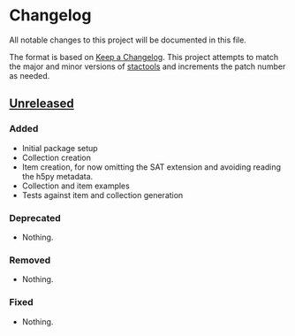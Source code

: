# Changelog

All notable changes to this project will be documented in this file.

The format is based on [Keep a Changelog](https://keepachangelog.com/en/1.0.0/).
This project attempts to match the major and minor versions of
[stactools](https://github.com/stac-utils/stactools) and increments the patch
number as needed.

## [Unreleased]

### Added

- Initial package setup
- Collection creation
- Item creation, for now omitting the SAT extension and avoiding reading the h5py metadata.
- Collection and item examples
- Tests against item and collection generation

### Deprecated

- Nothing.

### Removed

- Nothing.

### Fixed

- Nothing.

[Unreleased]: <https://github.com/stactools-packages/nisar-sim/tree/main/>
